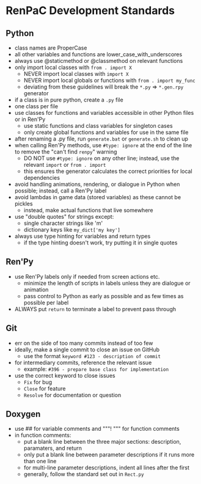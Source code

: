 # RenPaC Development Standards

## Python

- class names are ProperCase
- all other variables and functions are lower_case_with_underscores
- always use @staticmethod or @classmethod on relevant functions
- only import local classes with `from . import X`
    - NEVER import local classes with `import X`
    - NEVER import local globals or functions with `from . import my_func`
    - deviating from these guidelines will break the `*.py` => `*.gen.rpy` generator
- if a class is in pure python, create a `.py` file
- one class per file
- use classes for functions and variables accessible in other Python files or in Ren'Py
    - use static functions and class variables for singleton cases
    - only create global functions and variables for use in the same file
- after renaming a .py file, run `generate.bat` or `generate.sh` to clean up
- when calling Ren'Py methods, use `#type: ignore` at the end of the line to remove the "can't find `renpy`" warning
    - DO NOT use `#type: ignore` on any other line; instead, use the relevant `import` or `from . import`
    - this ensures the generator calculates the correct priorities for local dependencies
- avoid handling animations, rendering, or dialogue in Python when possible; instead, call a Ren'Py label
- avoid lambdas in game data (stored variables) as these cannot be pickles
    - instead, make actual functions that live somewhere
- use "double quotes" for strings except:
    - single character strings like 'm'
    - dictionary keys like `my_dict['my key']`
- always use type hinting for variables and return types
    - if the type hinting doesn't work, try putting it in single quotes

## Ren'Py

- use Ren'Py labels only if needed from screen actions etc.
    - minimize the length of scripts in labels unless they are dialogue or animation
    - pass control to Python as early as possible and as few times as possible per label 
- ALWAYS put `return` to terminate a label to prevent pass through

## Git

- err on the side of too many commits instead of too few
- ideally, make a single commit to close an issue on GitHub
    - use the format `keyword #123 - description of commit`
- for intermediary commits, reference the relevant issue
    - example: `#396 - prepare base class for implementation`
- use the correct keyword to close issues
    - `Fix` for bug
    - `Close` for feature
    - `Resolve` for documentation or question

## Doxygen

- use ## for variable comments and """! """ for function comments
- in function comments:
    - put a blank line between the three major sections: description, paramaters, and return
    - only put a blank line between parameter descriptions if it runs more than one line
    - for multi-line parameter descriptions, indent all lines after the first
    - generally, follow the standard set out in `Rect.py`